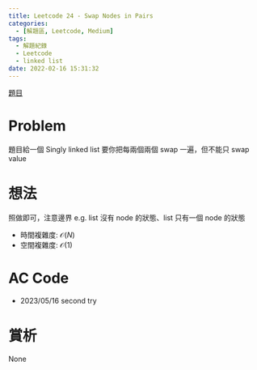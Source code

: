 ```yaml
---
title: Leetcode 24 - Swap Nodes in Pairs
categories:
  - [解題區, Leetcode, Medium]
tags:
  - 解題紀錄
  - Leetcode
  - linked list
date: 2022-02-16 15:31:32
---
```


[題目](https://leetcode.com/problems/swap-nodes-in-pairs/)

# Problem

題目給一個 Singly linked list 要你把每兩個兩個 swap 一遍，但不能只 swap value

# 想法

照做即可，注意邊界 e.g. list 沒有 node 的狀態、list 只有一個 node 的狀態

- 時間複雜度: $\mathcal{O}(N)$
- 空間複雜度: $\mathcal{O}(1)$

# AC Code

<script src="https://emgithub.com/embed-v2.js?target=https%3A%2F%2Fgithub.com%2Froy4801%2Fsolved_problems%2Fblob%2Fmaster%2Fleetcode%2F24.cpp%23L10-L35&style=github&type=code&showBorder=on&showLineNumbers=on&showFileMeta=on&showFullPath=on&showCopy=on"></script>

- 2023/05/16 second try

<script src="https://emgithub.com/embed-v2.js?target=https%3A%2F%2Fgithub.com%2Froy4801%2Fsolved_problems%2Fblob%2Fmaster%2Fleetcode%2F24.cpp%23L37-L81&style=github&type=code&showBorder=on&showLineNumbers=on&showFileMeta=on&showFullPath=on&showCopy=on"></script>

# 賞析

None
